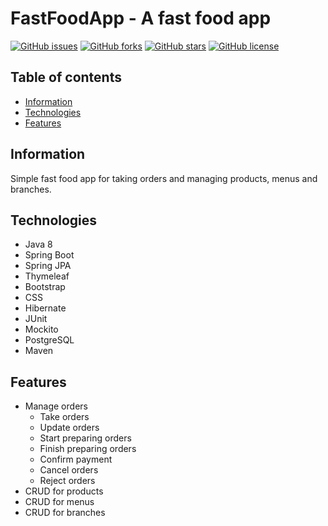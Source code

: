 # FastFoodApp - A fast food app
[![GitHub issues](https://img.shields.io/github/issues/LeooZeballos/fast-food-spring)](https://github.com/LeooZeballos/fast-food-spring/issues) [![GitHub forks](https://img.shields.io/github/forks/LeooZeballos/fast-food-spring)](https://github.com/LeooZeballos/fast-food-spring/network) [![GitHub stars](https://img.shields.io/github/stars/LeooZeballos/fast-food-spring)](https://github.com/LeooZeballos/fast-food-spring/stargazers) [![GitHub license](https://img.shields.io/github/license/LeooZeballos/fast-food-spring)](https://github.com/LeooZeballos/fast-food-spring/blob/main/LICENSE)

## Table of contents
* [Information](#Information)
* [Technologies](#Technologies)
* [Features](#Features)

## Information
Simple fast food app for taking orders and managing products, menus and branches.


## Technologies
* Java 8
* Spring Boot
* Spring JPA
* Thymeleaf
* Bootstrap
* CSS
* Hibernate
* JUnit
* Mockito
* PostgreSQL
* Maven

## Features
* Manage orders
  * Take orders
  * Update orders
  * Start preparing orders
  * Finish preparing orders
  * Confirm payment
  * Cancel orders
  * Reject orders
* CRUD for products
* CRUD for menus
* CRUD for branches
